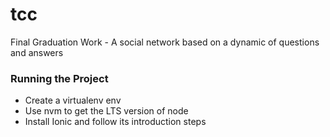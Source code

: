 # tcc
Final Graduation Work - A social network based on a dynamic of questions and answers

### Running the Project

* Create a virtualenv env
* Use nvm to get the LTS version of node
* Install Ionic and follow its introduction steps
